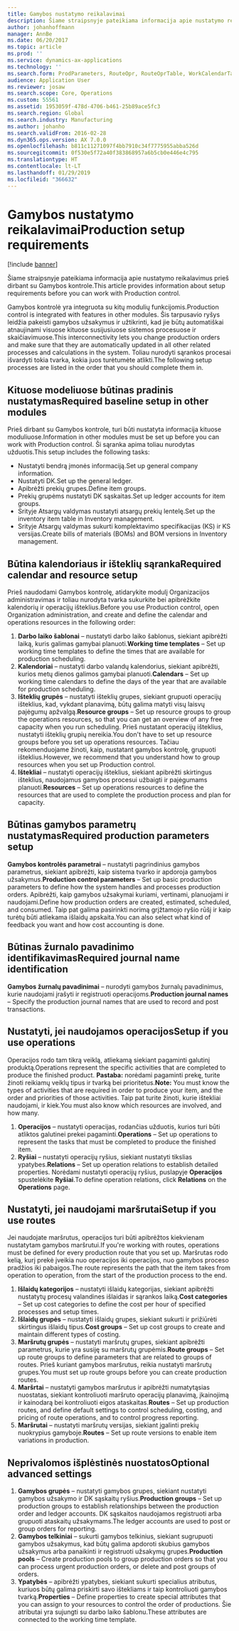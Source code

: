 ```yaml
---
title: Gamybos nustatymo reikalavimai
description: Šiame straipsnyje pateikiama informacija apie nustatymo reikalavimus prieš dirbant su Gamybos kontrole.
author: johanhoffmann
manager: AnnBe
ms.date: 06/20/2017
ms.topic: article
ms.prod: ''
ms.service: dynamics-ax-applications
ms.technology: ''
ms.search.form: ProdParameters, RouteOpr, RouteOprTable, WorkCalendarTable, WorkTimeTable, WrkCtrTable
audience: Application User
ms.reviewer: josaw
ms.search.scope: Core, Operations
ms.custom: 55561
ms.assetid: 1953059f-478d-4706-b461-25b89ace5fc3
ms.search.region: Global
ms.search.industry: Manufacturing
ms.author: johanho
ms.search.validFrom: 2016-02-28
ms.dyn365.ops.version: AX 7.0.0
ms.openlocfilehash: b811c11271097f4bb7910c34f7775955abba526d
ms.sourcegitcommit: 0f530e5f72a40f383868957a6b5cb0e446e4c795
ms.translationtype: HT
ms.contentlocale: lt-LT
ms.lasthandoff: 01/29/2019
ms.locfileid: "366632"
---
```

# <a name="production-setup-requirements"></a><span data-ttu-id="64a64-103">Gamybos nustatymo reikalavimai</span><span class="sxs-lookup"><span data-stu-id="64a64-103">Production setup requirements</span></span>

[!include [banner](../includes/banner.md)]

<span data-ttu-id="64a64-104">Šiame straipsnyje pateikiama informacija apie nustatymo reikalavimus prieš dirbant su Gamybos kontrole.</span><span class="sxs-lookup"><span data-stu-id="64a64-104">This article provides information about setup requirements before you can work with Production control.</span></span> 

<span data-ttu-id="64a64-105">Gamybos kontrolė yra integruota su kitų modulių funkcijomis.</span><span class="sxs-lookup"><span data-stu-id="64a64-105">Production control is integrated with features in other modules.</span></span> <span data-ttu-id="64a64-106">Šis tarpusavio ryšys leidžia pakeisti gamybos užsakymus ir užtikrinti, kad jie būtų automatiškai atnaujinami visuose kituose susijusiuose sistemos procesuose ir skaičiavimuose.</span><span class="sxs-lookup"><span data-stu-id="64a64-106">This interconnectivity lets you change production orders and make sure that they are automatically updated in all other related processes and calculations in the system.</span></span> <span data-ttu-id="64a64-107">Toliau nurodyti sąrankos procesai išvardyti tokia tvarka, kokia juos turėtumėte atlikti.</span><span class="sxs-lookup"><span data-stu-id="64a64-107">The following setup processes are listed in the order that you should complete them in.</span></span>

## <a name="required-baseline-setup-in-other-modules"></a><span data-ttu-id="64a64-108">Kituose modeliuose būtinas pradinis nustatymas</span><span class="sxs-lookup"><span data-stu-id="64a64-108">Required baseline setup in other modules</span></span>
<span data-ttu-id="64a64-109">Prieš dirbant su Gamybos kontrole, turi būti nustatyta informacija kituose moduliuose.</span><span class="sxs-lookup"><span data-stu-id="64a64-109">Information in other modules must be set up before you can work with Production control.</span></span> <span data-ttu-id="64a64-110">Ši sąranka apima toliau nurodytas užduotis.</span><span class="sxs-lookup"><span data-stu-id="64a64-110">This setup includes the following tasks:</span></span>

-   <span data-ttu-id="64a64-111">Nustatyti bendrą įmonės informaciją.</span><span class="sxs-lookup"><span data-stu-id="64a64-111">Set up general company information.</span></span>
-   <span data-ttu-id="64a64-112">Nustatyti DK.</span><span class="sxs-lookup"><span data-stu-id="64a64-112">Set up the general ledger.</span></span>
-   <span data-ttu-id="64a64-113">Apibrėžti prekių grupes.</span><span class="sxs-lookup"><span data-stu-id="64a64-113">Define item groups.</span></span>
-   <span data-ttu-id="64a64-114">Prekių grupėms nustatyti DK sąskaitas.</span><span class="sxs-lookup"><span data-stu-id="64a64-114">Set up ledger accounts for item groups.</span></span>
-   <span data-ttu-id="64a64-115">Srityje Atsargų valdymas nustatyti atsargų prekių lentelę.</span><span class="sxs-lookup"><span data-stu-id="64a64-115">Set up the inventory item table in Inventory management.</span></span>
-   <span data-ttu-id="64a64-116">Srityje Atsargų valdymas sukurti komplektavimo specifikacijas (KS) ir KS versijas.</span><span class="sxs-lookup"><span data-stu-id="64a64-116">Create bills of materials (BOMs) and BOM versions in Inventory management.</span></span>

## <a name="required-calendar-and-resource-setup"></a><span data-ttu-id="64a64-117">Būtina kalendoriaus ir išteklių sąranka</span><span class="sxs-lookup"><span data-stu-id="64a64-117">Required calendar and resource setup</span></span>
<span data-ttu-id="64a64-118">Prieš naudodami Gamybos kontrolę, atidarykite modulį Organizacijos administravimas ir toliau nurodyta tvarka sukurkite bei apibrėžkite kalendorių ir operacijų išteklius.</span><span class="sxs-lookup"><span data-stu-id="64a64-118">Before you use Production control, open Organization administration, and create and define the calendar and operations resources in the following order:</span></span>

1.  <span data-ttu-id="64a64-119">**Darbo laiko šablonai** – nustatyti darbo laiko šablonus, siekiant apibrėžti laiką, kuris galimas gamybai planuoti.</span><span class="sxs-lookup"><span data-stu-id="64a64-119">**Working time templates** – Set up working time templates to define the times that are available for production scheduling.</span></span>
2.  <span data-ttu-id="64a64-120">**Kalendoriai** – nustatyti darbo valandų kalendorius, siekiant apibrėžti, kurios metų dienos galimos gamybai planuoti.</span><span class="sxs-lookup"><span data-stu-id="64a64-120">**Calendars** – Set up working time calendars to define the days of the year that are available for production scheduling.</span></span>
3.  <span data-ttu-id="64a64-121">**Išteklių grupės** – nustatyti išteklių grupes, siekiant grupuoti operacijų išteklius, kad, vykdant planavimą, būtų galima matyti visų laisvų pajėgumų apžvalgą.</span><span class="sxs-lookup"><span data-stu-id="64a64-121">**Resource groups** – Set up resource groups to group the operations resources, so that you can get an overview of any free capacity when you run scheduling.</span></span> <span data-ttu-id="64a64-122">Prieš nustatant operacijų išteklius, nustatyti išteklių grupių nereikia.</span><span class="sxs-lookup"><span data-stu-id="64a64-122">You don't have to set up resource groups before you set up operations resources.</span></span> <span data-ttu-id="64a64-123">Tačiau rekomenduojame žinoti, kaip, nustatant gamybos kontrolę, grupuoti išteklius.</span><span class="sxs-lookup"><span data-stu-id="64a64-123">However, we recommend that you understand how to group resources when you set up Production control.</span></span>
4.  <span data-ttu-id="64a64-124">**Ištekliai** – nustatyti operacijų išteklius, siekiant apibrėžti skirtingus išteklius, naudojamus gamybos procesui užbaigti ir pajėgumams planuoti.</span><span class="sxs-lookup"><span data-stu-id="64a64-124">**Resources** – Set up operations resources to define the resources that are used to complete the production process and plan for capacity.</span></span>

## <a name="required-production-parameters-setup"></a><span data-ttu-id="64a64-125">Būtinas gamybos parametrų nustatymas</span><span class="sxs-lookup"><span data-stu-id="64a64-125">Required production parameters setup</span></span>
<span data-ttu-id="64a64-126">**Gamybos kontrolės parametrai** – nustatyti pagrindinius gamybos parametrus, siekiant apibrėžti, kaip sistema tvarko ir apdoroja gamybos užsakymus.</span><span class="sxs-lookup"><span data-stu-id="64a64-126">**Production control parameters** – Set up basic production parameters to define how the system handles and processes production orders.</span></span> <span data-ttu-id="64a64-127">Apibrėžti, kaip gamybos užsakymai kuriami, vertinami, planuojami ir naudojami.</span><span class="sxs-lookup"><span data-stu-id="64a64-127">Define how production orders are created, estimated, scheduled, and consumed.</span></span> <span data-ttu-id="64a64-128">Taip pat galima pasirinkti norimą grįžtamojo ryšio rūšį ir kaip turėtų būti atliekama išlaidų apskaita.</span><span class="sxs-lookup"><span data-stu-id="64a64-128">You can also select what kind of feedback you want and how cost accounting is done.</span></span>

## <a name="required-journal-name-identification"></a><span data-ttu-id="64a64-129">Būtinas žurnalo pavadinimo identifikavimas</span><span class="sxs-lookup"><span data-stu-id="64a64-129">Required journal name identification</span></span>
<span data-ttu-id="64a64-130">**Gamybos žurnalų pavadinimai** – nurodyti gamybos žurnalų pavadinimus, kurie naudojami įrašyti ir registruoti operacijoms.</span><span class="sxs-lookup"><span data-stu-id="64a64-130">**Production journal names** – Specify the production journal names that are used to record and post transactions.</span></span>

## <a name="setup-if-you-use-operations"></a><span data-ttu-id="64a64-131">Nustatyti, jei naudojamos operacijos</span><span class="sxs-lookup"><span data-stu-id="64a64-131">Setup if you use operations</span></span>
<span data-ttu-id="64a64-132">Operacijos rodo tam tikrą veiklą, atliekamą siekiant pagaminti galutinį produktą.</span><span class="sxs-lookup"><span data-stu-id="64a64-132">Operations represent the specific activities that are completed to produce the finished product.</span></span> <span data-ttu-id="64a64-133">**Pastaba:** norėdami pagaminti prekę, turite žinoti reikiamų veiklų tipus ir tvarką bei prioritetus.</span><span class="sxs-lookup"><span data-stu-id="64a64-133">**Note:** You must know the types of activities that are required in order to produce your item, and the order and priorities of those activities.</span></span> <span data-ttu-id="64a64-134">Taip pat turite žinoti, kurie ištekliai naudojami, ir kiek.</span><span class="sxs-lookup"><span data-stu-id="64a64-134">You must also know which resources are involved, and how many.</span></span>

1.  <span data-ttu-id="64a64-135">**Operacijos** – nustatyti operacijas, rodančias užduotis, kurios turi būti atliktos galutinei prekei pagaminti.</span><span class="sxs-lookup"><span data-stu-id="64a64-135">**Operations** – Set up operations to represent the tasks that must be completed to produce the finished item.</span></span>
2.  <span data-ttu-id="64a64-136">**Ryšiai** – nustatyti operacijų ryšius, siekiant nustatyti tikslias ypatybes.</span><span class="sxs-lookup"><span data-stu-id="64a64-136">**Relations** – Set up operation relations to establish detailed properties.</span></span> <span data-ttu-id="64a64-137">Norėdami nustatyti operacijų ryšius, puslapyje **Operacijos** spustelėkite **Ryšiai**.</span><span class="sxs-lookup"><span data-stu-id="64a64-137">To define operation relations, click **Relations** on the **Operations** page.</span></span>

## <a name="setup-if-you-use-routes"></a><span data-ttu-id="64a64-138">Nustatyti, jei naudojami maršrutai</span><span class="sxs-lookup"><span data-stu-id="64a64-138">Setup if you use routes</span></span>
<span data-ttu-id="64a64-139">Jei naudojate maršrutus, operacijos turi būti apibrėžtos kiekvienam nustatytam gamybos maršrutui.</span><span class="sxs-lookup"><span data-stu-id="64a64-139">If you're working with routes, operations must be defined for every production route that you set up.</span></span> <span data-ttu-id="64a64-140">Maršrutas rodo kelią, kurį prekė įveikia nuo operacijos iki operacijos, nuo gamybos proceso pradžios iki pabaigos.</span><span class="sxs-lookup"><span data-stu-id="64a64-140">The route represents the path that the item takes from operation to operation, from the start of the production process to the end.</span></span>

1.  <span data-ttu-id="64a64-141">**Išlaidų kategorijos** – nustatyti išlaidų kategorijas, siekiant apibrėžti nustatytų procesų valandines išlaidas ir sąrankos laiką.</span><span class="sxs-lookup"><span data-stu-id="64a64-141">**Cost categories** – Set up cost categories to define the cost per hour of specified processes and setup times.</span></span>
2.  <span data-ttu-id="64a64-142">**Išlaidų grupės** – nustatyti išlaidų grupes, siekiant sukurti ir prižiūrėti skirtingus išlaidų tipus.</span><span class="sxs-lookup"><span data-stu-id="64a64-142">**Cost groups** – Set up cost groups to create and maintain different types of costing.</span></span>
3.  <span data-ttu-id="64a64-143">**Maršrutų grupės** – nustatyti maršrutų grupes, siekiant apibrėžti parametrus, kurie yra susiję su maršrutų grupėmis.</span><span class="sxs-lookup"><span data-stu-id="64a64-143">**Route groups** – Set up route groups to define parameters that are related to groups of routes.</span></span> <span data-ttu-id="64a64-144">Prieš kuriant gamybos maršrutus, reikia nustatyti maršrutų grupes.</span><span class="sxs-lookup"><span data-stu-id="64a64-144">You must set up route groups before you can create production routes.</span></span>
4.  <span data-ttu-id="64a64-145">**Maršrtai** – nustatyti gamybos maršrutus ir apibrėžti numatytąsias nuostatas, siekiant kontroliuoti maršruto operacijų planavimą, įkainojimą ir kainodarą bei kontroliuoti eigos ataskaitas.</span><span class="sxs-lookup"><span data-stu-id="64a64-145">**Routes** – Set up production routes, and define default settings to control scheduling, costing, and pricing of route operations, and to control progress reporting.</span></span>
5.  <span data-ttu-id="64a64-146">**Maršrutai** – nustatyti maršrutų versijas, siekiant įgalinti prekių nuokrypius gamyboje.</span><span class="sxs-lookup"><span data-stu-id="64a64-146">**Routes** – Set up route versions to enable item variations in production.</span></span>

## <a name="optional-advanced-settings"></a><span data-ttu-id="64a64-147">Neprivalomos išplėstinės nuostatos</span><span class="sxs-lookup"><span data-stu-id="64a64-147">Optional advanced settings</span></span>
1.  <span data-ttu-id="64a64-148">**Gamybos grupės** – nustatyti gamybos grupes, siekiant nustatyti gamybos užsakymo ir DK sąskaitų ryšius.</span><span class="sxs-lookup"><span data-stu-id="64a64-148">**Production groups** – Set up production groups to establish relationships between the production order and ledger accounts.</span></span> <span data-ttu-id="64a64-149">DK sąskaitos naudojamos registruoti arba grupuoti ataskaitų užsakymams.</span><span class="sxs-lookup"><span data-stu-id="64a64-149">The ledger accounts are used to post or group orders for reporting.</span></span>
2.  <span data-ttu-id="64a64-150">**Gamybos telkiniai** – sukurti gamybos telkinius, siekiant sugrupuoti gamybos užsakymus, kad būtų galima apdoroti skubius gamybos užsakymus arba panaikinti ir registruoti užsakymų grupes.</span><span class="sxs-lookup"><span data-stu-id="64a64-150">**Production pools** – Create production pools to group production orders so that you can process urgent production orders, or delete and post groups of orders.</span></span>
3.  <span data-ttu-id="64a64-151">**Ypatybės** – apibrėžti ypatybes, siekiant sukurti specialius atributus, kuriuos būtų galima priskirti savo ištekliams ir taip kontroliuoti gamybos tvarką.</span><span class="sxs-lookup"><span data-stu-id="64a64-151">**Properties** – Define properties to create special attributes that you can assign to your resources to control the order of productions.</span></span> <span data-ttu-id="64a64-152">Šie atributai yra sujungti su darbo laiko šablonu.</span><span class="sxs-lookup"><span data-stu-id="64a64-152">These attributes are connected to the working time template.</span></span>




